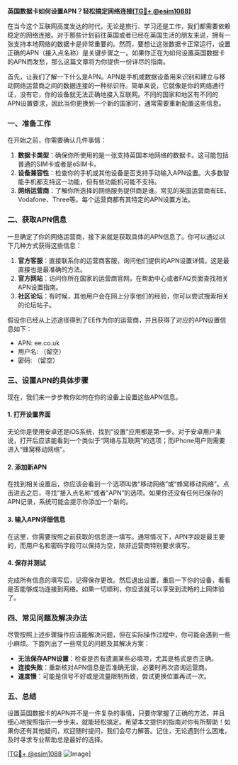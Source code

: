**英国数据卡如何设置APN？轻松搞定网络连接[[TG💪+ @esim1088](https://t.me/s/esim1088)]**

在当今这个互联网高度发达的时代，无论是旅行、学习还是工作，我们都需要依赖稳定的网络连接。对于那些计划前往英国或者已经在英国生活的朋友来说，拥有一张支持本地网络的数据卡是非常重要的。然而，要想让这张数据卡正常运行，设置正确的APN（接入点名称）是关键步骤之一。如果你正在为如何设置英国数据卡的APN而发愁，那么这篇文章将为你提供一份详尽的指南。

首先，让我们了解一下什么是APN。APN是手机或数据设备用来识别和建立与移动网络运营商之间的数据连接的一种标识符。简单来说，它就像是你的网络通行证，没有它，你的设备就无法正确地接入互联网。不同的国家和地区有不同的APN设置要求，因此当你更换到一个新的国家时，通常需要重新配置这些信息。

### 一、准备工作

在开始之前，你需要确认几件事情：

1. **数据卡类型**：确保你所使用的是一张支持英国本地网络的数据卡。这可能包括普通的SIM卡或者是eSIM卡。
2. **设备兼容性**：检查你的手机或其他设备是否支持手动输入APN设置。大多数智能手机都支持这一功能，但有些功能机可能不支持。
3. **网络运营商**：了解你所选择的网络服务提供商是谁。常见的英国运营商有EE、Vodafone、Three等。每个运营商都有其特定的APN设置方法。

### 二、获取APN信息

一旦确定了你的网络运营商，接下来就是获取具体的APN信息了。你可以通过以下几种方式获得这些信息：

1. **官方客服**：直接联系你的运营商客服，询问他们提供的APN设置详情。这是最直接也是最准确的方法。
2. **官方网站**：访问你所在国家的运营商官网，在帮助中心或者FAQ页面查找相关APN设置指南。
3. **社区论坛**：有时候，其他用户会在网上分享他们的经验，你可以尝试搜索相关的论坛帖子。

假设你已经从上述途径得到了EE作为你的运营商，并且获得了对应的APN设置信息如下：
- APN: ee.co.uk
- 用户名: （留空）
- 密码: （留空）

### 三、设置APN的具体步骤

现在，我们来一步步教你如何在你的设备上设置这些APN信息。

#### 1. 打开设置界面

无论你是使用安卓还是iOS系统，找到“设置”应用都是第一步。对于安卓用户来说，打开后应该能看到一个类似于“网络与互联网”的选项；而iPhone用户则需要进入“蜂窝移动网络”。

#### 2. 添加新APN

在找到相关设置后，你应该会看到一个选项叫做“移动网络”或“蜂窝移动网络”。点击进去之后，寻找“接入点名称”或者“APN”的选项。如果你还没有任何已保存的APN记录，系统可能会提示你添加一个新的。

#### 3. 输入APN详细信息

在这里，你需要按照之前获取的信息逐一填写。通常情况下，APN字段是最主要的，而用户名和密码字段可以保持为空，除非运营商特别要求填写。

#### 4. 保存并测试

完成所有信息的填写后，记得保存更改。然后退出设置，重启一下你的设备，看看是否能够成功连接到网络。如果一切顺利，你应该就可以享受到流畅的上网体验了。

### 四、常见问题及解决办法

尽管按照上述步骤操作应该能解决问题，但在实际操作过程中，你可能会遇到一些小麻烦。下面列出了一些常见的问题及其解决方案：

- **无法保存APN设置**：检查是否有遗漏某些必填项，尤其是格式是否正确。
- **连接失败**：重新核对APN信息是否准确无误，必要时再次咨询运营商。
- **速度慢**：可能是信号不好或是流量限制所致，尝试更换位置再试一次。

### 五、总结

设置英国数据卡的APN并不是一件复杂的事情，只要你掌握了正确的方法，并且细心地按照指示一步步来，就能轻松搞定。希望本文提供的指南对你有所帮助！如果你还有其他疑问，欢迎随时提问，我们会尽力解答。记住，无论遇到什么困难，及时寻求专业帮助总是最好的选择。

[[TG💪+ @esim1088](https://t.me/s/esim1088) ![Image](https://i.postimg.cc/4NQfJmqS/Snipaste-2025-05-13-00-14-12.png)]